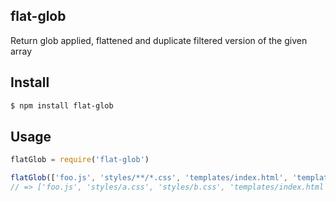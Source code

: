 ## flat-glob

Return glob applied, flattened and duplicate filtered version of the given array

## Install

```bash
$ npm install flat-glob
```

## Usage

```js
flatGlob = require('flat-glob')

flatGlob(['foo.js', 'styles/**/*.css', 'templates/index.html', 'templates/**/*.html'])
// => ['foo.js', 'styles/a.css', 'styles/b.css', 'templates/index.html', 'templates/foo.html', 'templates/bar.html']
```
